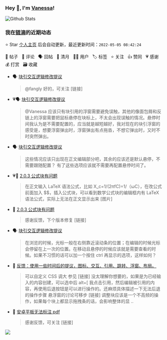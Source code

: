 ### Hey 👋, I'm [Vanessa](http://vanessa.b3log.org/)!

![Github Stats](https://github-readme-stats.vercel.app/api?username=Vanessa219&show_icons=true)

<!--events start -->

### 我在[链滴](https://ld246.com)的近期动态

⭐️ Star [个人主页](https://github.com/Vanessa219/Vanessa219) 后会自动更新，最近更新时间：`2022-05-05 08:42:24`

📝 帖子 &nbsp; 💬 评论 &nbsp; 🗣 回帖 &nbsp; 🌙 清月 &nbsp; 👨‍💻 用户 &nbsp; 🏷️ 标签 &nbsp; ⭐️ 关注 &nbsp; 👍 赞同 &nbsp; 💗 感谢 &nbsp; 💰 打赏 &nbsp; 🗃 收藏

* 🗣 [块引交互逻辑修改提议](https://ld246.com/article/1651307470188/comment/1651421473294#comments)

  > @fangly 好的，可关注 [链接]
* 💗🗣 [块引交互逻辑修改提议](https://ld246.com/article/1651307470188/comment/1651421473294#comments)

  > @Vanessa 应该只有块引用的浮窗需要避免误触，其他的像面包屑和反链上的浮窗需要把鼠标悬停在块标上，不太会出现误触的情况。悬停时间我认为是不需要配置的，应当就是越短越好，我对现在的块引浮窗的感受是，想要浮窗弹出时，浮窗弹出有点拖沓，不想它弹出时，又时不时突然弹出。
* 🗣 [块引交互逻辑修改提议](https://ld246.com/article/1651307470188/comment/1651421473294#comments)

  > 这些情况应该只出现在正文编辑部分吧，其余的应该还是默认悬停，不需要跟随配置？ 有了这些选项应该就不需要再配置悬停时间了。
* 💗📝 [2.0.3 公式块有问题](https://ld246.com/article/1651473772132)

  > 在正文输入 LaTeX 语法公式，比如 X_c=1/(2πfC)=1/（ωC），在改公式前面加入 $$，插入公式块，可以看到数学公式块的编辑框内有 LaTeX 语法公式，实际上无法在正文显示出来 [图片]
* 💬 [2.0.3 公式块有问题](https://ld246.com/article/1651473772132/comment/1651546438672#comments)

  > 感谢反馈，下个版本修复 [链接]
* 🗣 [块引交互逻辑修改提议](https://ld246.com/article/1651307470188/comment/1651335500952#comments)

  > 在浏览的时候，光标一般在右侧靠近滚动条的位置；在编辑的时候光标会停留在上一次的位置。在移动且悬停的时候应该就是需要查看的时候。如果不习惯的话可以加一个按住 ctrl 再显示的选项，这样如何？
* 💬 [反馈：使用一些时间后的提议，图标、交互、引用、跳转、浮窗、布局。](https://ld246.com/article/1651205593131/comment/1651418468562#comments)

  > 可以自定义 CSS 调大 参见 [链接] 没太理解你想要的，如果是为已经输入的内容创建，可以选中后 alt+[ 我点击引用，然后编辑被引用的内容，再使用后退按钮是可以进行操作的。还麻烦具体描述一下无法后退的操作步骤 悬浮窗的讨论可移步 [链接] 调整块应该是一个不高频的操作，如果每个块上都显示拖拽条的话，会影响整体的显 ..
* 💬 [安卓平板无法标注 pdf](https://ld246.com/article/1651194758462/comment/1651417840724#comments)

  > 感谢反馈，可关注 [链接]


<!--events end -->

<a title="Hits" target="_blank" href="https://github.com/Vanessa219/Vanessa219"><img src="https://hits.b3log.org/Vanessa219/Vanessa219.svg"></a>
